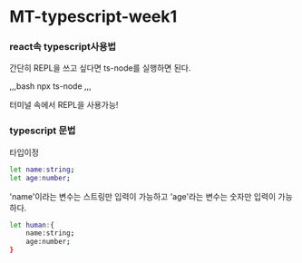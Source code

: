 # MT-typescript-week1

### react속 typescript사용법

간단히 REPL을 쓰고 싶다면 ts-node를 실행하면 된다.

,,,bash
npx ts-node
,,,

터미널 속에서 REPL을 사용가능!

### typescript 문법

타입이정

```bash
let name:string;
let age:number;
```

'name'이라는 변수는 스트링만 입력이 가능하고
'age'라는 변수는 숫자만 입력이 가능하다.

```bash
let human:{
    name:string;
    age:number;
}
```